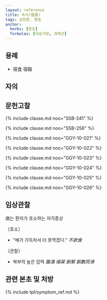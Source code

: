 ```yaml
---
layout: reference
title: 숙식(宿食)
tags: 상한론, 병증
anchor:
  herbs: [망초]
  formulas: [대승기탕, 과체산]
---
```



## 용례

* 宿食 宿穀

## 자의




## 문헌고찰

{% include clause.md noo="SSB-241" %}

{% include clause.md noo="SSB-256" %}

{% include clause.md noo="GGY-10-021" %}

{% include clause.md noo="GGY-10-022" %}

{% include clause.md noo="GGY-10-023" %}

{% include clause.md noo="GGY-10-024" %}

{% include clause.md noo="GGY-10-025" %}

{% include clause.md noo="GGY-10-026" %}

## 임상관찰

痞는 환자가 호소하는 자각증상

〔호소〕

* "배가 가득차서 더 못먹겠다." _不欲食_

〔관찰〕

* 복부의 높은 압력 _腹滿_ _燥屎_ _脈緊_ _脈數而滑_


## 관련 본초 및 처방


{% include tpl/symptom_ref.md %}
